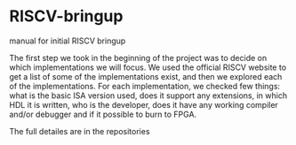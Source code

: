 # RISCV-bringup
manual for initial RISCV bringup

The first step we took in the beginning of the project was to decide on which implementations we will focus. 
We used the official RISCV website to get a list of some of the implementations exist, and then we explored each of the implementations.
For each implementation, we checked few things: what is the basic ISA version used, does it support any extensions, in which HDL it is written, who is the developer, does it have any working compiler and/or debugger and if it possible to burn to FPGA.

The full detailes are in the repositories
